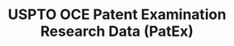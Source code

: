 ---
layout: default
bigquery: https://console.cloud.google.com/bigquery?p=patents-public-data&d=uspto_oce_pair&page=dataset
citation: 'Graham, S. Marco, A., and Miller, A. (2015). “The USPTO Patent Examination
  Research Dataset: A Window on the Process of Patent Examination.”'
contributors: Graham, S. Marco, A., Miller, A.
cost: None
description: The latest version of PatEx (referred to below as the 2020 release) contains
  detailed information on nearly 11.9 million publicly-viewable provisional and non-provisional
  patent applications to the USPTO and over 4.6 million Patent Cooperation Treaty
  (PCT) applications. It is based on data that OCE downloaded from the Patent Examination
  Data System (PEDS) in April, 2021. The PEDS data are sourced from Public PAIR. The
  first time that OCE used PEDS as the basis of PatEx was for the 2019 release. We
  took the PEDS data and organized it into the familiar PatEx data files, which are
  based on the organization of the Public PAIR portal. The data files include information
  on each application’s characteristics, prosecution history, continuation history,
  claims of foreign priority, patent term adjustment history, publication history,
  and correspondence address information.
documentation: 'For the 2019 and later releases, new technical documentation is available
  https://www.uspto.gov/sites/default/files/documents/PatEx-2019-Technical-Doc.pdf


  A document describing the 2014-2017 data sets is available and can be cited as:
  Graham, Stuart J.H. and Marco, Alan C. and Miller, Richard, The USPTO Patent Examination
  Research Dataset: A Window on the Process of Patent Examination (November 30, 2015).
  Available at SSRN: https://ssrn.com/abstract=2702637.'
last_edit: Mon, 04 Apr 2022 19:06:22 GMT
location: https://www.uspto.gov/ip-policy/economic-research/research-datasets/patent-examination-research-dataset-public-pair
maintained_by: EconomicsData@uspto.gov
related_publications: https://ssrn.com/abstract=29956744, https://ssrn.com/abstract=2702637
schema_fields: '[''inventor_rank'', ''uspc_class'', ''application_number_pair'', ''earliest_pgpub_date'',
  ''event_description'', ''correspondence_name_line_2'', ''correspondence_street_line_1'',
  ''correspondence_city'', ''inventor_region_code'', ''inventor_address_type'', ''confirm_number'',
  ''appl_status_code'', ''file_location'', ''examiner_id'', ''status_code'', ''patent_issue_date'',
  ''examiner_name_first'', ''customer_number'', ''file_location_date'', ''examiner_art_unit'',
  ''continuation_type'', ''inventor_name_first'', ''aia_first_to_file'', ''event_code'',
  ''correspondence_street_line_2'', ''disposal_type'', ''inventor_country_name'',
  ''abandon_date'', ''uspc_subclass'', ''child_filing_date'', ''correspondence_region_code'',
  ''child_application_number'', ''correspondence_country_code'', ''sequence_number'',
  ''filing_date'', ''correspondence_name_line_1'', ''foreign_parent_id'', ''invention_subject_matter'',
  ''parent_application_number'', ''foreign_parent_date'', ''inventor_name_middle'',
  ''recorded_date'', ''status_description'', ''parent_filing_date'', ''examiner_name_middle'',
  ''small_entity_indicator'', ''inventor_name_last'', ''wipo_pub_number'', ''appl_status_date'',
  ''patent_number'', ''correspondence_region_name'', ''correspondence_country_name'',
  ''atty_docket_number'', ''correspondence_postal_code'', ''parent_country_code'',
  ''invention_title'', ''wipo_pub_date'', ''examiner_name_last'', ''earliest_pgpub_number'',
  ''inventor_country_code'', ''application_type'', ''application_number'', ''parent_country'']'
shortname: patex
tags:
- patents
- legal
- history
terms_of_use: 'USPTO’s online databases are not designed or intended to be a source
  for bulk downloads of USPTO data when accessed through the website’s interfaces.
  Individuals, companies, IP addresses, or blocks of IP addresses who, in effect,
  deny or decrease service by generating unusually high numbers of database accesses
  (searches, pages, or hits), whether generated manually or in an automated fashion,
  may be denied access to USPTO servers without notice.


  Bulk data products may be separately obtained from the USPTO, either for free or
  at the cost of dissemination. For details, see information on Electronic Bulk Data
  Products: https://www.uspto.gov/learning-and-resources/electronic-bulk-data-products'
title: USPTO OCE Patent Examination Research Data (PatEx)
uuid: 4342caa7-23af-420c-b2f6-6088f133df6a
---